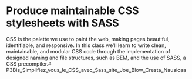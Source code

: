 # Produce maintainable CSS stylesheets with SASS

CSS is the palette we use to paint the web, making pages beautiful, identifiable, and responsive. In this class we’ll learn to write clean, maintainable, and modular CSS code through the implementation of designed naming and file structures, such as BEM, and the use of SASS, a CSS precompiler.# P3Bis_Simplifiez_vous_le_CSS_avec_Sass_site_Joe_Blow_Cresta_Nausicaa
